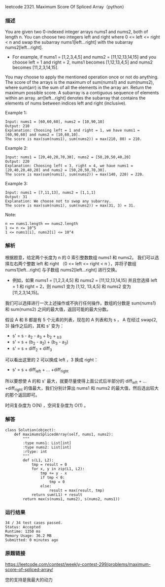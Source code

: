 leetcode  2321. Maximum Score Of Spliced Array（python）




### 描述


You are given two 0-indexed integer arrays nums1 and nums2, both of length n. You can choose two integers left and right where 0 <= left <= right < n and swap the subarray nums1[left...right] with the subarray nums2[left...right].

* For example, if nums1 = [1,2,3,4,5] and nums2 = [11,12,13,14,15] and you choose left = 1 and right = 2, nums1 becomes [1,12,13,4,5] and nums2 becomes [11,2,3,14,15].

You may choose to apply the mentioned operation once or not do anything. The score of the arrays is the maximum of sum(nums1) and sum(nums2), where sum(arr) is the sum of all the elements in the array arr. Return the maximum possible score. A subarray is a contiguous sequence of elements within an array. arr[left...right] denotes the subarray that contains the elements of nums between indices left and right (inclusive).


Example 1:

	Input: nums1 = [60,60,60], nums2 = [10,90,10]
	Output: 210
	Explanation: Choosing left = 1 and right = 1, we have nums1 = [60,90,60] and nums2 = [10,60,10].
	The score is max(sum(nums1), sum(nums2)) = max(210, 80) = 210.

	
Example 2:

	Input: nums1 = [20,40,20,70,30], nums2 = [50,20,50,40,20]
	Output: 220
	Explanation: Choosing left = 3, right = 4, we have nums1 = [20,40,20,40,20] and nums2 = [50,20,50,70,30].
	The score is max(sum(nums1), sum(nums2)) = max(140, 220) = 220.


Example 3:


	Input: nums1 = [7,11,13], nums2 = [1,1,1]
	Output: 31
	Explanation: We choose not to swap any subarray.
	The score is max(sum(nums1), sum(nums2)) = max(31, 3) = 31.


Note:

	n == nums1.length == nums2.length
	1 <= n <= 10^5
	1 <= nums1[i], nums2[i] <= 10^4


### 解析

根据题意，给定两个长度为 n 的 0 索引整数数组 nums1 和 nums2。 我们可以选择左右两个整数 left 和 right （0 <= left <= right < n ），并将子数组 nums1[left...right] 与子数组 nums2[left...right] 进行交换。

* 例如，如果 nums1 = [1,2,3,4,5] 和 nums2 = [11,12,13,14,15] 并且您选择 left = 1 和 right = 2，则 nums1 变为 [1,12, 13,4,5] 和 nums2 变为 [11,2,3,14,15]。

我们可以选择进行一次上述操作或不执行任何操作。数组的分数是 sum(nums1) 和 sum(nums2) 之间的最大值，返回可能的最大分数。 

假设 A 和 B 都是有 5 个元素的列表，现在的 A 列表和为 s ， A 在经过 swap(2, 3) 操作之后的，其和 s' 变为：

* 	s' = s - a<sub>2</sub> - a<sub>3</sub> + b<sub>2</sub> + <sub>b3</sub>
* 	s' = s + (b<sub>2</sub> - a<sub>2</sub>) + (b<sub>3</sub> - a<sub>3</sub>)
* 	s' = s + diff<sub>2</sub> + diff<sub>3</sub>

可以看出这里的 2 可以换成 left ，3 换成 right：

* 	s' = s + diff<sub>left</sub> + ... +diff<sub>right</sub>

所以要想使 A 的和 s' 最大，就要尽量使得上面公式后半部分的   diff<sub>left</sub> + ... +diff<sub>right</sub> 的值最大，我们分别计算出 nums1 和 nums2 的最大值，然后选出较大的那个返回即可。
	
 

时间复杂度为 O(N) ，空间复杂度为 O(1) 。

### 解答

	class Solution(object):
	    def maximumsSplicedArray(self, nums1, nums2):
	        """
	        :type nums1: List[int]
	        :type nums2: List[int]
	        :rtype: int
	        """
	        def s(L1, L2):
	            tmp = result = 0
	            for x, y in zip(L1, L2):
	                tmp += y - x
	                if tmp < 0:
	                    tmp = 0
	                else:
	                    result = max(result, tmp)
	            return sum(L1) + result
	        return max(s(nums1, nums2), s(nums2, nums1))

### 运行结果

	34 / 34 test cases passed.
	Status: Accepted
	Runtime: 1350 ms
	Memory Usage: 36.2 MB
	Submitted: 0 minutes ago


### 原题链接

https://leetcode.com/contest/weekly-contest-299/problems/maximum-score-of-spliced-array/


您的支持是我最大的动力
